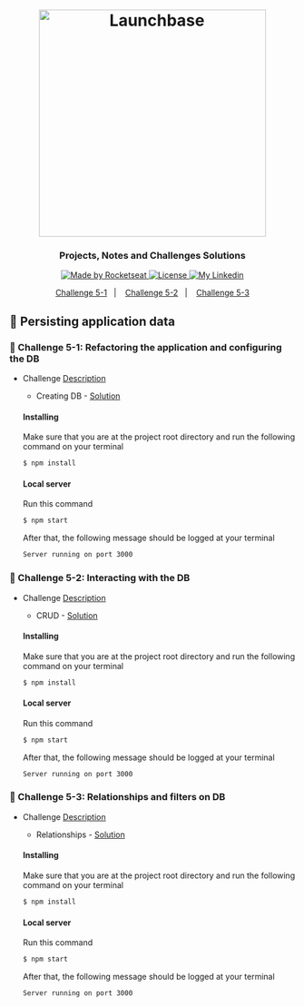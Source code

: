 <h1 align="center">
    <img alt="Launchbase" src="https://storage.googleapis.com/golden-wind/bootcamp-launchbase/logo.png" width="400px" />
</h1>

<h3 align="center">
  Projects, Notes and Challenges Solutions
</h3>

<p align="center">
  <a href="https://rocketseat.com.br">
    <img alt="Made by Rocketseat" src="https://img.shields.io/badge/made%20by-Rocketseat-%23F8952D">
  </a>

  <a href="/LICENSE" >
    <img alt="License" src="https://img.shields.io/badge/license-MIT-%23F8952D">
  </a>

  <a href="https://www.https://www.linkedin.com/in/italoteix/" >
    <img alt="My Linkedin" src="https://img.shields.io/badge/-italoteix-%230077B5?style=social&logo=linkedin">
  </a>
</p>

<p align="center">
  <a href="#rocket-challenge-5-1-refactoring-the-application-and-configuring-the-db">Challenge 5-1</a>&nbsp;&nbsp;&nbsp;|&nbsp;&nbsp;&nbsp;
  <a href="#rocket-challenge-5-2-interacting-with-the-db">Challenge 5-2</a>&nbsp;&nbsp;&nbsp;|&nbsp;&nbsp;&nbsp;
  <a href="#rocket-challenge-5-3-relationships-and-filters-on-db">Challenge 5-3</a>
</p>

## :floppy_disk: Persisting application data

### :rocket: Challenge 5-1: Refactoring the application and configuring the DB

- Challenge [Description](https://github.com/Rocketseat/bootcamp-launchbase-desafios-05/blob/master/desafios/05-1-refatorando-aplicacao.md)
  - Creating DB - [Solution](/week03/05-persisting-application-data/challenge05-1/)

  #### Installing

  Make sure that you are at the project root directory and run the following command on your terminal

  ```bash
  $ npm install
  ```

  #### Local server

  Run this command

  ```bash
  $ npm start
  ```

  After that, the following message should be logged at your terminal

  ```bash
  Server running on port 3000
  ```

### :rocket: Challenge 5-2: Interacting with the DB

- Challenge [Description](https://github.com/Rocketseat/bootcamp-launchbase-desafios-05/blob/master/desafios/05-2-interagindo-bd.md)
  - CRUD - [Solution](/week03/05-persisting-application-data/challenge05-2/)

  #### Installing

  Make sure that you are at the project root directory and run the following command on your terminal

  ```bash
  $ npm install
  ```

  #### Local server

  Run this command

  ```bash
  $ npm start
  ```

  After that, the following message should be logged at your terminal

  ```bash
  Server running on port 3000
  ```

### :rocket: Challenge 5-3: Relationships and filters on DB

- Challenge [Description](https://github.com/Rocketseat/bootcamp-launchbase-desafios-05/blob/master/desafios/05-3-relacionamentos-filtros-bd.md)
  - Relationships - [Solution](/week03/05-persisting-application-data/challenge05-3/)

  #### Installing

  Make sure that you are at the project root directory and run the following command on your terminal

  ```bash
  $ npm install
  ```

  #### Local server

  Run this command

  ```bash
  $ npm start
  ```

  After that, the following message should be logged at your terminal

  ```bash
  Server running on port 3000
  ```
